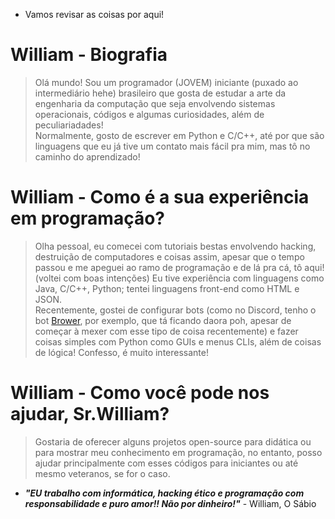 - Vamos revisar as coisas por aqui!

# William - Biografia
> Olá mundo! Sou um programador (JOVEM) iniciante (puxado ao intermediário hehe) brasileiro que gosta de estudar a arte da engenharia da computação que seja envolvendo sistemas operacionais, códigos e algumas curiosidades, além de peculiariadades!  
> Normalmente, gosto de escrever em Python e C/C++, até por que são linguagens que eu já tive um contato mais fácil pra mim, mas tô no caminho do aprendizado!  

# William - Como é a sua experiência em programação?
> Olha pessoal, eu comecei com tutoriais bestas envolvendo hacking, destruição de computadores e coisas assim, apesar que o tempo passou e me apeguei ao ramo de programação e de lá pra cá, tô aqui! (voltei com boas intenções) Eu tive experiência com linguagens como Java, C/C++, Python; tentei linguagens front-end como HTML e JSON.  
> Recentemente, gostei de configurar bots (como no Discord, tenho o bot [Brower](https://discord.com/oauth2/authorize?client_id=1247735793368301669), por exemplo, que tá ficando daora poh, apesar de começar à mexer com esse tipo de coisa recentemente) e fazer coisas simples com Python como GUIs e menus CLIs, além de coisas de lógica! Confesso, é muito interessante!  

# William - Como você pode nos ajudar, Sr.William?
> Gostaria de oferecer alguns projetos open-source para didática ou para mostrar meu conhecimento em programação, no entanto, posso ajudar principalmente com esses códigos para iniciantes ou até mesmo veteranos, se for o caso.  

- **_"EU trabalho com informática, hacking ético e programação com responsabilidade e puro amor!! Não por dinheiro!"_** - William, O Sábio
